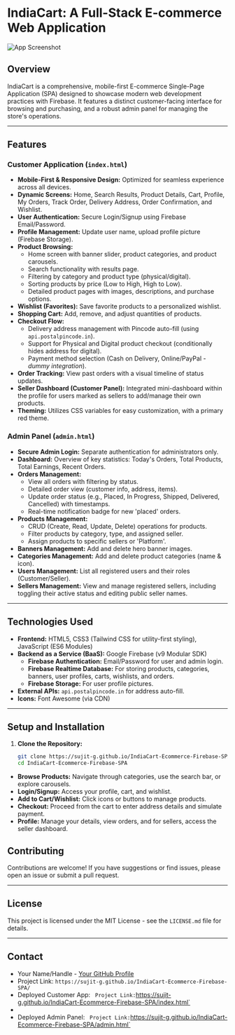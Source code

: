 # IndiaCart: A Full-Stack E-commerce Web Application

![App Screenshot](https://picsum.photos/1200/600?text=IndiaCart+Ecommerce+App) <!-- Replace with an actual screenshot of your app -->

## Overview

IndiaCart is a comprehensive, mobile-first E-commerce Single-Page Application (SPA) designed to showcase modern web development practices with Firebase. It features a distinct customer-facing interface for browsing and purchasing, and a robust admin panel for managing the store's operations.

---

## Features

### Customer Application (`index.html`)

*   **Mobile-First & Responsive Design:** Optimized for seamless experience across all devices.
*   **Dynamic Screens:** Home, Search Results, Product Details, Cart, Profile, My Orders, Track Order, Delivery Address, Order Confirmation, and Wishlist.
*   **User Authentication:** Secure Login/Signup using Firebase Email/Password.
*   **Profile Management:** Update user name, upload profile picture (Firebase Storage).
*   **Product Browsing:**
    *   Home screen with banner slider, product categories, and product carousels.
    *   Search functionality with results page.
    *   Filtering by category and product type (physical/digital).
    *   Sorting products by price (Low to High, High to Low).
    *   Detailed product pages with images, descriptions, and purchase options.
*   **Wishlist (Favorites):** Save favorite products to a personalized wishlist.
*   **Shopping Cart:** Add, remove, and adjust quantities of products.
*   **Checkout Flow:**
    *   Delivery address management with Pincode auto-fill (using `api.postalpincode.in`).
    *   Support for Physical and Digital product checkout (conditionally hides address for digital).
    *   Payment method selection (Cash on Delivery, Online/PayPal - *dummy integration*).
*   **Order Tracking:** View past orders with a visual timeline of status updates.
*   **Seller Dashboard (Customer Panel):** Integrated mini-dashboard within the profile for users marked as sellers to add/manage their own products.
*   **Theming:** Utilizes CSS variables for easy customization, with a primary red theme.

### Admin Panel (`admin.html`)

*   **Secure Admin Login:** Separate authentication for administrators only.
*   **Dashboard:** Overview of key statistics: Today's Orders, Total Products, Total Earnings, Recent Orders.
*   **Orders Management:**
    *   View all orders with filtering by status.
    *   Detailed order view (customer info, address, items).
    *   Update order status (e.g., Placed, In Progress, Shipped, Delivered, Cancelled) with timestamps.
    *   Real-time notification badge for new 'placed' orders.
*   **Products Management:**
    *   CRUD (Create, Read, Update, Delete) operations for products.
    *   Filter products by category, type, and assigned seller.
    *   Assign products to specific sellers or 'Platform'.
*   **Banners Management:** Add and delete hero banner images.
*   **Categories Management:** Add and delete product categories (name & icon).
*   **Users Management:** List all registered users and their roles (Customer/Seller).
*   **Sellers Management:** View and manage registered sellers, including toggling their active status and editing public seller names.

---

## Technologies Used

*   **Frontend:** HTML5, CSS3 (Tailwind CSS for utility-first styling), JavaScript (ES6 Modules)
*   **Backend as a Service (BaaS):** Google Firebase (v9 Modular SDK)
    *   **Firebase Authentication:** Email/Password for user and admin login.
    *   **Firebase Realtime Database:** For storing products, categories, banners, user profiles, carts, wishlists, and orders.
    *   **Firebase Storage:** For user profile pictures.
*   **External APIs:** `api.postalpincode.in` for address auto-fill.
*   **Icons:** Font Awesome (via CDN)

---

## Setup and Installation

1.  **Clone the Repository:**
    ```bash
    git clone https://sujit-g.github.io/IndiaCart-Ecommerce-Firebase-SPA/
    cd IndiaCart-Ecommerce-Firebase-SPA
    ```



*   **Browse Products:** Navigate through categories, use the search bar, or explore carousels.
*   **Login/Signup:** Access your profile, cart, and wishlist.
*   **Add to Cart/Wishlist:** Click icons or buttons to manage products.
*   **Checkout:** Proceed from the cart to enter address details and simulate payment.
*   **Profile:** Manage your details, view orders, and for sellers, access the seller dashboard.


## Contributing

Contributions are welcome! If you have suggestions or find issues, please open an issue or submit a pull request.

---

## License

This project is licensed under the MIT License - see the `LICENSE.md` file for details.

---

## Contact

*   Your Name/Handle - [Your GitHub Profile](#)
*   Project Link: `https://sujit-g.github.io/IndiaCart-Ecommerce-Firebase-SPA/`
*   Deployed Customer App: `  Project Link: `https://sujit-g.github.io/IndiaCart-Ecommerce-Firebase-SPA/index.html`
*  
*   Deployed Admin Panel: `  Project Link: `https://sujit-g.github.io/IndiaCart-Ecommerce-Firebase-SPA/admin.html`
